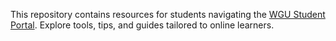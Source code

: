 This repository contains resources for students navigating the [WGU Student Portal](https://mywgustudentportal.com/). Explore tools, tips, and guides tailored to online learners.
